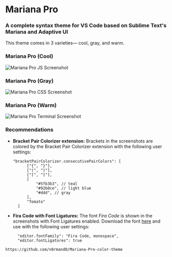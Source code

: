 # Mariana Pro
### A complete syntax theme for VS Code based on Sublime Text's Mariana and Adaptive UI

This theme comes in 3 varieties— cool, gray, and warm.

### Mariana Pro (Cool)
![Mariana Pro JS Screenshot](https://raw.githubusercontent.com/n0rmand0/Mariana-Pro-color-theme/master/screenshot.png)

### Mariana Pro (Gray)
![Mariana Pro CSS Screenshot](https://raw.githubusercontent.com/n0rmand0/Mariana-Pro-color-theme/master/screenshot2.png)

### Mariana Pro (Warm)
![Mariana Pro Terminal Screenshot](https://raw.githubusercontent.com/n0rmand0/Mariana-Pro-color-theme/master/screenshot3.png)


### Recommendations
- **Bracket Pair Colorizer extension:** Brackets in the screenshots are colored by the Bracket Pair Colorizer extension with the following user settings:
  ```
  "bracketPairColorizer.consecutivePairColors": [
        ["{", "}"],
        ["(", ")"],
        ["[", "]"],
        [
            "#5fb3b3", // teal
            "#92b0ce", // light blue
            "#ddd", // gray
        ],
        "Tomato"
    ]
  ```
- **Fira Code with Font Ligatures:**  The font *Fira Code* is shown in the screenshots with Font Ligatures enabled.  Download the font [here](https://github.com/tonsky/FiraCode) and use with the following user settings:
  ```
    "editor.fontFamily": "Fira Code, monospace",
    "editor.fontLigatures": true
  ```


`https://github.com/n0rmand0/Mariana-Pro-color-theme`
